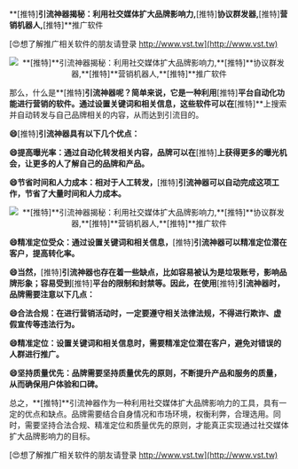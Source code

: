 **[推特]**引流神器揭秘：利用社交媒体扩大品牌影响力,**[推特]**协议群发器,**[推特]**营销机器人,**[推特]**推广软件

[😍想了解推广相关软件的朋友请登录 http://www.vst.tw](http://www.vst.tw)

 <center><img src="https://vst.tw/MP4/tuiguang/png/7.png" alt="**[推特]**引流神器揭秘：利用社交媒体扩大品牌影响力,**[推特]**协议群发器,**[推特]**营销机器人,**[推特]**推广软件"></center>

那么，什么是**[推特]**引流神器呢？简单来说，它是一种利用**[推特]**平台自动化功能进行营销的软件。通过设置关键词和相关信息，这些软件可以在**[推特]**上搜索并自动转发与自己品牌相关的内容，从而达到引流目的。

**😄**[推特]**引流神器具有以下几个优点：**

**😄提高曝光率：通过自动化转发相关内容，品牌可以在**[推特]**上获得更多的曝光机会，让更多的人了解自己的品牌和产品。**

**😄节省时间和人力成本：相对于人工转发，**[推特]**引流神器可以自动完成这项工作，节省了大量时间和人力成本。**

 <center><img src="https://vst.tw/MP4/tuiguang/png/6.png" alt="**[推特]**引流神器揭秘：利用社交媒体扩大品牌影响力,**[推特]**协议群发器,**[推特]**营销机器人,**[推特]**推广软件"></center>

**😄精准定位受众：通过设置关键词和相关信息，**[推特]**引流神器可以精准定位潜在客户，提高转化率。**

**😄当然，**[推特]**引流神器也存在着一些缺点，比如容易被认为是垃圾账号，影响品牌形象；容易受到**[推特]**平台的限制和封禁等。因此，在使用**[推特]**引流神器时，品牌需要注意以下几点：**

**😄合法合规：在进行营销活动时，一定要遵守相关法律法规，不得进行欺诈、虚假宣传等违法行为。**

**😄精准定位：设置关键词和相关信息时，需要精准定位潜在客户，避免对错误的人群进行推广。**

**😄坚持质量优先：品牌需要坚持质量优先的原则，不断提升产品和服务的质量，从而确保用户体验和口碑。**

总之，**[推特]**引流神器作为一种利用社交媒体扩大品牌影响力的工具，具有一定的优点和缺点。品牌需要结合自身情况和市场环境，权衡利弊，合理选用。同时，需要坚持合法合规、精准定位和质量优先的原则，才能真正实现通过社交媒体扩大品牌影响力的目标。

[😍想了解推广相关软件的朋友请登录 http://www.vst.tw](http://www.vst.tw)



